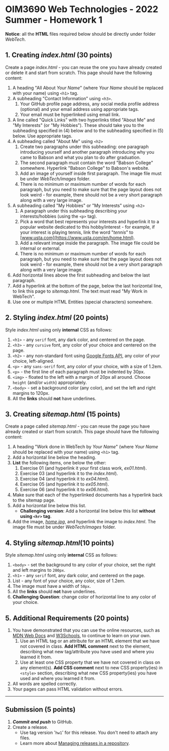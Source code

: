 # OIM3690 Web Technologies - 2022 Summer - Homework 1

**Notice**: all the **HTML** files required below should be directly under folder _WebTech_.

## 1. Creating _index.html_ (30 points)

Create a page _index.html_ - you can reuse the one you have already created or delete it and start from scratch. This page should have the following content:

1. A heading "All About _Your Name_" (where _Your Name_ should be replaced with your name) using `<h1>` tag.
2. A subheading "Contact Information" using `<h3>`.
   1. Your GitHub profile page address, any social media profile address (optional) and your email address using appropriate tags.
   2. Your email must be hyperlinked using email link.
3. A line called "Quick Links" with two hyperlinks titled "About Me" and "My Interests" (or "My Hobbies"). These should take you to the subheading specified in (4) below and to the subheading specified in (5) below. Use appropriate tags.
4. A subheading called "About Me" using `<h2>`
   1. Create two paragraphs under this subheading: one paragraph introducing yourself and another paragraph introducing why you came to Babson and what you plan to do after graduation.
   2. The second paragraph must contain the word "Babson College" somewhere. Hyperlink "Babson College" to Babson's website.
   3. Add an image of yourself inside first paragraph. The image file must be under *WebTech/images* folder.
   4. There is no minimum or maximum number of words for each paragraph, but you need to make sure that the page layout does not look weird - for example, there should not be a very short paragraph along with a very large image.
5.  A subheading called "My Hobbies" or "My Interests" using `<h2>`
    1.  A paragraph under this subheading describing your interests/hobbies (using the `<p>` tag). 
    2.  Pick a word that best represents your interests and hyperlink it to a popular website dedicated to this hobby/interest - for example, if your interest is playing tennis, link the word "_tennis_" to [www.usta.com](https://www.usta.com/en/home.html).
    3.  Add a relevant image inside the paragraph. The image file could be internal or external.
    4. There is no minimum or maximum number of words for each paragraph, but you need to make sure that the page layout does not look weird - for example, there should not be a very short paragraph along with a very large image.
6.  Add horizontal lines above the first subheading and below the last paragraph. 
7.  Add a hyperlink at the bottom of the page, below the last horizontal line, to link this page to *sitemap.html*. The text must read "My Work in WebTech".
8.  Use one or multiple HTML Entities (special characters) somewhere.

## 2. Styling _index.html_ (20 points)

Style _index.html_ using only **internal** CSS as follows:

1. `<h1>` - any `serif` font, any dark color, and centered on the page.
2. `<h3>` - any `cursive` font, any color of your choice and centered on the page.
3. `<h2>` - any non-standard font using [Google Fonts API](https://developers.google.com/fonts/docs/getting_started), any color of your choice, left-aligned.
4. `<p>` - any `sans-serif` font, any color of your choice, with a size of 1.2em.
5. `<p>` - the first line of each paragraph must be indented by 30px.
6. `<img>` - floated to the left with a margin of 20px all around. Choose `height` (and/or `width`) appropriately. 
7. `<body>` - set a background color (any color), and set the left and right margins to 120px.
8. All the **links** should **not** have underlines.

## 3. Creating _sitemap.html_ (15 points)

Create a page called _sitemap.html_ - you can reuse the page you have already created or start from scratch. This page should have the following content:

1. A heading "Work done in WebTech by _Your Name_" (where _Your Name_ should be replaced with your name) using `<h1>` tag.
2. Add a horizontal line below the heading.
3. **List** the following items, one below the other:
   1. Exercise 01 (and hyperlink it your first class work, _ex01.html_).
   2. Exercise 03 (and hyperlink it to the _index.html_).
   3. Exercise 04 (and hyperlink it to _ex04.html_).
   4. Exercise 05 (and hyperlink it to _ex05.html_).
   5. Exercise 06 (and hyperlink it to _ex06.html_).
4. Make sure that each of the hyperlinked documents has a hyperlink back to the sitemap page.
5. Add a horizontal line below this list. 
   - **Challenging version**: Add a horizontal line below this list **without using `<hr>` tag**.
6. Add the image, [_home.jpg_](https://raw.githubusercontent.com/OIM3690/resources/main/templates/images/home.jpg), and hyperlink the image to _index.html_. The image file must be under _WebTech/images_ folder.


## 4. Styling _sitemap.html_(10 points)

Style _sitemap.html_ using only **internal** CSS as follows:

1. `<body>` - set the background to any color of your choice, set the right and left margins to `200px`.
2. `<h1>` - any `serif` font, any dark color, and centered on the page.
3. List - any font of your choice, any color, size of 1.2em.
4. The image must have a width of `50px`.
5. All the **links** should **not** have underlines.
6. **Challenging Question**: change color of horizontal line to any color of your choice.

## 5. Additional Requirements (20 points)
1. You have demonstrated that you can use the online resources, such as 
[MDN Web Docs](https://developer.mozilla.org/en-US/docs/Web/HTML) and [W3Schools](https://www.w3schools.com/), to continue to learn on your own.  
   1. Use an HTML tag or an attribute for an HTML element that we have not covered in class. **Add HTML comment** next to the element, describing what new tag/attribute you have used and where you learned it from.
   2. Use at least one CSS property that we have not covered in class on any element(s). **Add CSS comment** next to new CSS property(ies) in `<style>` section, describing what new CSS property(ies) you have used and where you learned it from.
1. All words are spelled correctly. 
2. Your pages can pass HTML validation without errors.

---
## Submission (5 points)

1. ***Commit and push*** to GitHub. 
2. Create a release.
   - Use tag version '`hw1`' for this release. You don't need to attach any files. 
   - Learn more about [Managing releases in a repository](https://docs.github.com/en/github/administering-a-repository/releasing-projects-on-github/managing-releases-in-a-repository).
